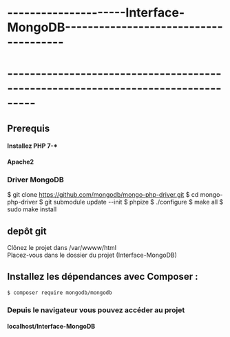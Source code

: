 # ---------------------Interface-MongoDB--------------------------------------
# ---------------------------------------------------------------------------------

## Prerequis
#### Installez PHP 7-*
#### Apache2

### Driver MongoDB
 $ git clone https://github.com/mongodb/mongo-php-driver.git
 $ cd mongo-php-driver
 $ git submodule update --init
 $ phpize
 $ ./configure
 $ make all
 $ sudo make install

## depôt git
 Clônez le projet dans /var/wwww/html <br/>
 Placez-vous dans le dossier du projet (Interface-MongoDB)
 
 ## Installez les dépendances avec Composer : 
    $ composer require mongodb/mongodb
 
### Depuis le navigateur vous pouvez accéder au projet 
#### localhost/Interface-MongoDB
